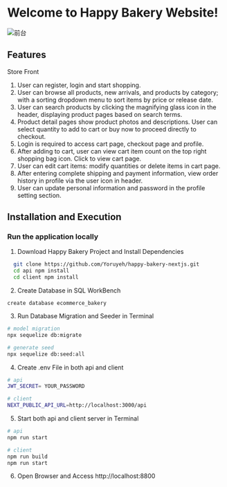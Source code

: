 # Welcome to Happy Bakery Website!

![前台](./client/public/images/happy-bakery-storefront-small.gif)

<!--![後台](./src/assets/images/admin.gif) -->

## Features

Store Front

1. User can register, login and start shopping.
2. User can browse all products, new arrivals, and products by category; with a sorting dropdown menu to sort items by price or release date.
3. User can search products by clicking the magnifying glass icon in the header, displaying product pages based on search terms.
4. Product detail pages show product photos and descriptions. User can select quantity to add to cart or buy now to proceed directly to checkout.
5. Login is required to access cart page, checkout page and profile.
6. After adding to cart, user can view cart item count on the top right shopping bag icon. Click to view cart page.
7. User can edit cart items: modify quantities or delete items in cart page.
8. After entering complete shipping and payment information, view order history in profile via the user icon in header.
9. User can update personal information and password in the profile setting section.

<!-- 後台

1. 只有admin帳號可以登入—— 帳號：root@example.com 密碼：12345678
2. 可以觀看所有產品或分類顯示產品
3. 點選產品可以看到產品資料並修改
4. 可以新增產品、上傳產品照片至多4張
5. 預設可以看到7天前至今天的訂單，點選右上角日期可以修改日期區間，瀏覽不同時間的訂單
6. 點選訂單表格表頭可以做篩選或排序
7. 點選訂單check icon可以觀看訂單詳細資料，並做訂單編輯：修改狀態或撰寫備註
8. dashboard可以看到訂單銷售金額以及週月年的銷售額表
9. Best Sellers可點選右上角點點按鈕切換銷售量或銷售額排序 -->

## Installation and Execution

### Run the application locally

1. Download Happy Bakery Project and Install Dependencies

```bash
  git clone https://github.com/Yoruyeh/happy-bakery-nextjs.git
  cd api npm install
  cd client npm install
```

2. Create Database in SQL WorkBench

```
create database ecommerce_bakery
```

3. Run Database Migration and Seeder in Terminal

```bash
# model migration
npx sequelize db:migrate

# generate seed
npx sequelize db:seed:all
```

4. Create .env File in both api and client

```bash
# api
JWT_SECRET= YOUR_PASSWORD
```

```bash
# client
NEXT_PUBLIC_API_URL=http://localhost:3000/api
```

5. Start both api and client server in Terminal

```bash
# api
npm run start

# client
npm run build
npm run start
```

6. Open Browser and Access http://localhost:8800

